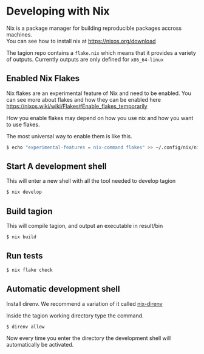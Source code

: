 # Developing with Nix

Nix is a package manager for building reproducible packages accross machines.  
You can see how to install nix at https://nixos.org/download

The tagion repo contains a `flake.nix` which means that it provides a variety of outputs.
Currently outputs are only defined for `x86_64-linux`

## Enabled Nix Flakes

Nix flakes are an experimental feature of Nix and need to be enabled.
You can see more about flakes and how they can be enabled here https://nixos.wiki/wiki/Flakes#Enable_flakes_temporarily

How you enable flakes may depend on how you use nix and how you want to use flakes.

The most universal way to enable them is like this.
```bash
$ echo "experimental-features = nix-command flakes" >> ~/.config/nix/nix.conf
```

## Start A development shell

This will enter a new shell with all the tool needed to develop tagion

```bash
$ nix develop
```

## Build tagion

This will compile tagion, and output an executable in result/bin
```bash
$ nix build
```

## Run tests

```bash
$ nix flake check
```

## Automatic development shell

Install direnv. We recommend a variation of it called [nix-direnv](https://github.com/nix-community/nix-direnv?tab=readme-ov-file#installation)

Inside the tagion working directory type the command.

```bash
$ direnv allow
```

Now every time you enter the directory the development shell will automatically be activated.
